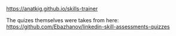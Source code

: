 https://anatkig.github.io/skills-trainer


The quizes themselves were takes from here: https://github.com/Ebazhanov/linkedin-skill-assessments-quizzes
